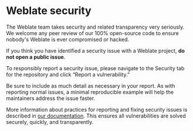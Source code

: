<!--
Copyright © Michal Čihař <michal@weblate.org>

SPDX-License-Identifier: CC0-1.0

This file is maintained in https://github.com/WeblateOrg/meta/
-->

# Weblate security

The Weblate team takes security and related transparency very seriously.
We welcome any peer review of our 100% open-source code to ensure nobody's Weblate
is ever compromised or hacked.

If you think you have identified a security issue with a Weblate project, **do
not open a public issue**.

To responsibly report a security issue, please navigate to the Security tab for
the repository and click “Report a vulnerability.”

Be sure to include as much detail as necessary in your report. As with
reporting normal issues, a minimal reproducible example will help the
maintainers address the issue faster.

More information about practices for reporting and fixing security issues is
described in [our documentation][1]. This ensures all vulnerabilities are
solved securely, quickly, and transparently.

[1]: https://docs.weblate.org/en/latest/contributing/issues.html#security
